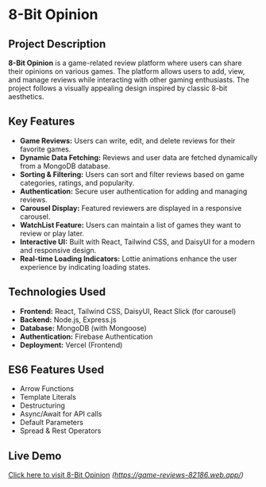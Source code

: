 # 8-Bit Opinion

## Project Description
**8-Bit Opinion** is a game-related review platform where users can share their opinions on various games. The platform allows users to add, view, and manage reviews while interacting with other gaming enthusiasts. The project follows a visually appealing design inspired by classic 8-bit aesthetics.

## Key Features
- **Game Reviews:** Users can write, edit, and delete reviews for their favorite games.
- **Dynamic Data Fetching:** Reviews and user data are fetched dynamically from a MongoDB database.
- **Sorting & Filtering:** Users can sort and filter reviews based on game categories, ratings, and popularity.
- **Authentication:** Secure user authentication for adding and managing reviews.
- **Carousel Display:** Featured reviewers are displayed in a responsive carousel.
- **WatchList Feature:** Users can maintain a list of games they want to review or play later.
- **Interactive UI:** Built with React, Tailwind CSS, and DaisyUI for a modern and responsive design.
- **Real-time Loading Indicators:** Lottie animations enhance the user experience by indicating loading states.

## Technologies Used
- **Frontend:** React, Tailwind CSS, DaisyUI, React Slick (for carousel)
- **Backend:** Node.js, Express.js
- **Database:** MongoDB (with Mongoose)
- **Authentication:** Firebase Authentication
- **Deployment:** Vercel (Frontend)

## ES6 Features Used
- Arrow Functions
- Template Literals
- Destructuring
- Async/Await for API calls
- Default Parameters
- Spread & Rest Operators

## Live Demo
[Click here to visit 8-Bit Opinion](#) *(https://game-reviews-82186.web.app/)*




